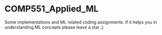 # COMP551_Applied_ML
Some implementations and ML related coding assignments. If it helps you in understanding ML concepts please leave a star ;)

